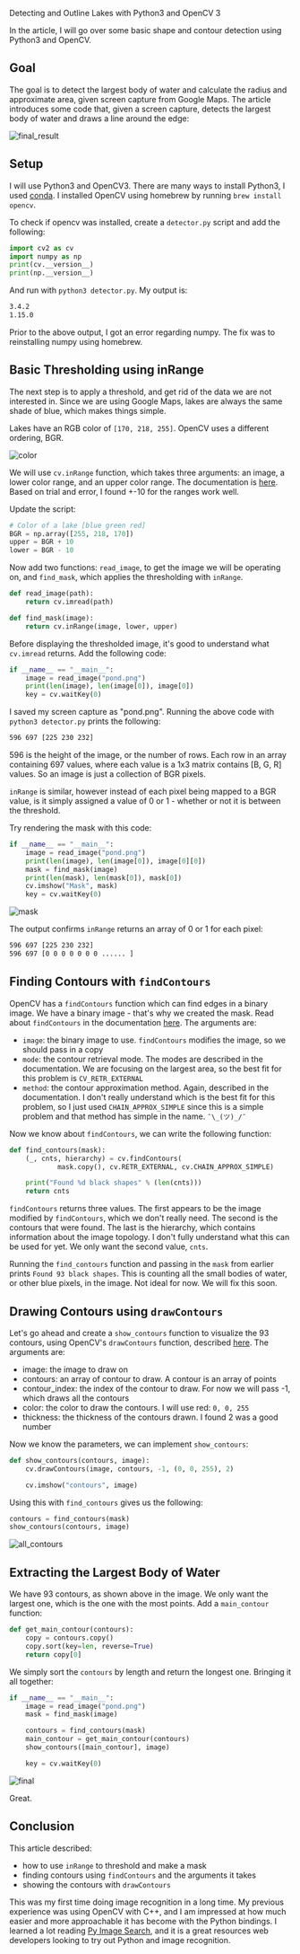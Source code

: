 Detecting and Outline Lakes with Python3 and OpenCV 3

In the article, I will go over some basic shape and contour detection using Python3 and OpenCV.

## Goal

The goal is to detect the largest body of water and calculate the radius and approximate area, given screen capture from Google Maps. The article introduces some code that, given a screen capture, detects the largest body of water and draws a line around the edge: 

![final_result](https://github.com/lmiller1990/python-opencv-lake-recognition/blob/master/result.png?raw=true)

## Setup

I will use Python3 and OpenCV3. There are many ways to install Python3, I used [conda](https://anaconda.org/anaconda/python). I installed OpenCV using homebrew by running `brew install opencv`. 

To check if opencv was installed, create a `detector.py` script and add the following:

```py
import cv2 as cv
import numpy as np
print(cv.__version__)
print(np.__version__)
```

And run with `python3 detector.py`. My output is:

```sh
3.4.2
1.15.0
```

Prior to the above output, I got an error regarding numpy. The fix was to reinstalling numpy using homebrew.

## Basic Thresholding using inRange

The next step is to apply a threshold, and get rid of the data we are not interested in. Since we are using Google Maps, lakes are always the same shade of blue, which makes things simple.

Lakes have an RGB color of `[170, 218, 255]`. OpenCV uses a different ordering, BGR. 

![color](https://github.com/lmiller1990/python-opencv-lake-recognition/blob/master/color.png?raw=true)

We will use `cv.inRange` function, which takes three arguments: an image, a lower color range, and an upper color range. The documentation is [here](https://docs.opencv.org/2.4/modules/core/doc/operations_on_arrays.html#inrange). Based on trial and error, I found +-10 for the ranges work well.

Update the script:

```py
# Color of a lake [blue green red]
BGR = np.array([255, 218, 170])
upper = BGR + 10
lower = BGR - 10
```

Now add two functions: `read_image`, to get the image we will be operating on, and `find_mask`, which applies the thresholding with `inRange`.

```py
def read_image(path):
    return cv.imread(path)

def find_mask(image):
    return cv.inRange(image, lower, upper)
```

Before displaying the thresholded image, it's good to understand what `cv.imread` returns. Add the following code: 

```py
if __name__ == "__main__":
    image = read_image("pond.png")
    print(len(image), len(image[0]), image[0])
    key = cv.waitKey(0)
```

I saved my screen capture as "pond.png". Running the above code with `python3 detector.py` prints the following:

```sh
596 697 [225 230 232]
```

596 is the height of the image, or the number of rows. Each row in an array containing 697 values, where each value is a 1x3 matrix contains [B, G, R] values. So an image is just a collection of BGR pixels.

`inRange` is similar, however instead of each pixel being mapped to a BGR value, is it simply assigned a value of 0 or 1 - whether or not it is between the threshold.

Try rendering the mask with this code:

```py
if __name__ == "__main__":
    image = read_image("pond.png")
    print(len(image), len(image[0]), image[0][0])
    mask = find_mask(image)
    print(len(mask), len(mask[0]), mask[0])
    cv.imshow("Mask", mask)
    key = cv.waitKey(0)
```

![mask](https://github.com/lmiller1990/python-opencv-lake-recognition/blob/master/mask.png?raw=true)

The output confirms `inRange` returns an array of 0 or 1 for each pixel:

```sh
596 697 [225 230 232]
596 697 [0 0 0 0 0 0 0 ...... ]
```

## Finding Contours with `findContours`

OpenCV has a `findContours` function which can find edges in a binary image. We have a binary image - that's why we created the mask. Read about `findContours` in the documentation [here](https://docs.opencv.org/2.4/modules/imgproc/doc/structural_analysis_and_shape_descriptors.html?#findcontours). The arguments are:

- `image`: the binary image to use. `findContours` modifies the image, so we should pass in a copy
- `mode`: the contour retrieval mode. The modes are described in the documentation. We are focusing on the largest area, so the best fit for this problem is `CV_RETR_EXTERNAL`
- `method`: the contour approximation method. Again, described in the documentation. I don't really understand which is the best fit for this problem, so I just used `CHAIN_APPROX_SIMPLE` since this is a simple problem and that method has simple in the name. `¯\_(ツ)_/¯`

Now we know about `findContours`, we can write the following function:

```py
def find_contours(mask):
    (_, cnts, hierarchy) = cv.findContours(
            mask.copy(), cv.RETR_EXTERNAL, cv.CHAIN_APPROX_SIMPLE)

    print("Found %d black shapes" % (len(cnts)))
    return cnts
```

`findContours` returns three values. The first appears to be the image modified by `findContours`, which we don't really need. The second is the contours that were found. The last is the hierarchy, which contains information about the image topology. I don't fully understand what this can be used for yet. We only want the second value, `cnts`.

Running the `find_contours` function and passing in the `mask` from earlier prints `Found 93 black shapes`. This is counting all the small bodies of water, or other blue pixels, in the image. Not ideal for now. We will fix this soon. 

## Drawing Contours using `drawContours`

Let's go ahead and create a `show_contours` function to visualize the 93 contours, using OpenCV's `drawContours` function, described [here](https://docs.opencv.org/2.4/modules/imgproc/doc/structural_analysis_and_shape_descriptors.html?#drawcontours). The arguments are:

- image: the image to draw on
- contours: an array of contour to draw. A contour is an array of points
- contour_index: the index of the contour to draw. For now we will pass -1, which draws all the contours
- color: the color to draw the contours. I will use red: `0, 0, 255`
- thickness: the thickness of the contours drawn. I found 2 was a good number

Now we know the parameters, we can implement `show_contours`:

```py
def show_contours(contours, image):
    cv.drawContours(image, contours, -1, (0, 0, 255), 2)

    cv.imshow("contours", image)
```

Using this with `find_contours` gives us the following:

```py
contours = find_contours(mask)
show_contours(contours, image)
```

![all_contours](https://github.com/lmiller1990/python-opencv-lake-recognition/blob/master/all_contours.png?raw=true)

## Extracting the Largest Body of Water

We have 93 contours, as shown above in the image. We only want the largest one, which is the one with the most points. Add a `main_contour` function:

```py
def get_main_contour(contours):
    copy = contours.copy()
    copy.sort(key=len, reverse=True)
    return copy[0]
```

We simply sort the `contours` by length and return the longest one. Bringing it all together:


```py
if __name__ == "__main__":
    image = read_image("pond.png")
    mask = find_mask(image)

    contours = find_contours(mask)
    main_contour = get_main_contour(contours) 
    show_contours([main_contour], image)

    key = cv.waitKey(0)
```

![final](https://github.com/lmiller1990/python-opencv-lake-recognition/blob/master/final.png?raw=true)

Great.

## Conclusion

This article described:

- how to use `inRange` to threshold and make a mask
- finding contours using `findContours` and the arguments it takes
- showing the contours with `drawContours`

This was my first time doing image recognition in a long time. My previous experience was using OpenCV with C++, and I am impressed at how much easier and more approachable it has become with the Python bindings. I learned a lot reading [Py Image Search](https://www.pyimagesearch.com/2014/10/20/finding-shapes-images-using-python-opencv/), and it is a great resources web developers looking to try out Python and image recognition.
